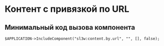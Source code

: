 # Контент с привязкой по URL

## Минимальный код вызова компонента
```
$APPLICATION->IncludeComponent("sl3w:content.by.url", "", [], false);
```
